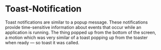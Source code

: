 # Toast-Notification
Toast notifications are similar to a popup message. 
These notifications provide time-sensitive information about events that occur while an application is running.
The thing popped up from the bottom of the screen, a motion which was very similar of a toast popping up from the toaster when ready — so toast it was called.
